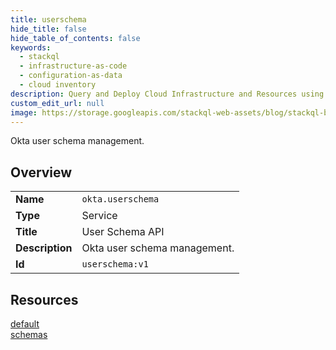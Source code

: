 ```yaml
---
title: userschema
hide_title: false
hide_table_of_contents: false
keywords:
  - stackql
  - infrastructure-as-code
  - configuration-as-data
  - cloud inventory
description: Query and Deploy Cloud Infrastructure and Resources using SQL
custom_edit_url: null
image: https://storage.googleapis.com/stackql-web-assets/blog/stackql-blog-post-featured-image.png
---
```

Okta user schema management.  
    

## Overview
<table><tbody>
<tr><td><b>Name</b></td><td><code>okta.userschema</code></td></tr>
<tr><td><b>Type</b></td><td>Service</td></tr>
<tr><td><b>Title</b></td><td>User Schema API</td></tr>
<tr><td><b>Description</b></td><td>Okta user schema management.</td></tr>
<tr><td><b>Id</b></td><td><code>userschema:v1</code></td></tr>
</tbody></table>

## Resources
<div class="row">
<div class="providerDocColumn">
<a href="/providers/okta/userschema/default/">default</a><br />
</div>
<div class="providerDocColumn">
<a href="/providers/okta/userschema/schemas/">schemas</a><br />
</div>
</div>

